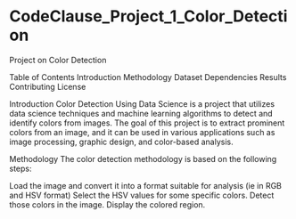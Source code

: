 # CodeClause_Project_1_Color_Detection

Project on Color Detection

Table of Contents
Introduction
Methodology
Dataset
Dependencies
Results
Contributing
License

Introduction
Color Detection Using Data Science is a project that utilizes data science techniques and machine learning algorithms to detect and identify colors from images. The goal of this project is to extract prominent colors from an image, and it can be used in various applications such as image processing, graphic design, and color-based analysis.

Methodology
The color detection methodology is based on the following steps:

Load the image and convert it into a format suitable for analysis (ie in RGB and HSV format)
Select the HSV values for some specific colors.
Detect those colors in the image.
Display the colored region.
